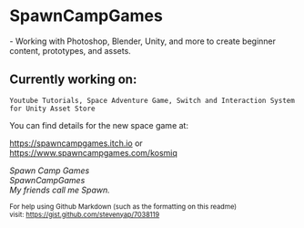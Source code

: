 <h1>SpawnCampGames</h1>
- Working with Photoshop, Blender, Unity, and more to create beginner content, prototypes, and assets.  

<h2>Currently working on:</h2>

```Youtube Tutorials, Space Adventure Game, Switch and Interaction System for Unity Asset Store```  

You can find details for the new space game at:  

https://spawncampgames.itch.io or  
https://www.spawncampgames.com/kosmiq  

*Spawn Camp Games  
SpawnCampGames  
My friends call me Spawn.*  

<sub>For help using Github Markdown (such as the formatting on this readme)  
visit: https://gist.github.com/stevenyap/7038119</sub>
